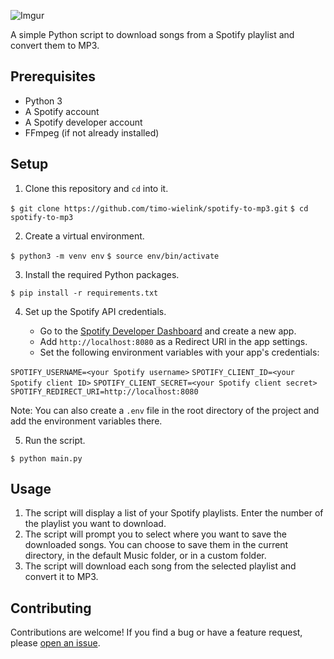 ![Imgur](https://i.imgur.com/rV151kd.png)

A simple Python script to download songs from a Spotify playlist and convert them to MP3.

## Prerequisites

- Python 3
- A Spotify account
- A Spotify developer account
- FFmpeg (if not already installed)

## Setup

1. Clone this repository and `cd` into it.

`$ git clone https://github.com/timo-wielink/spotify-to-mp3.git`
`$ cd spotify-to-mp3`


2. Create a virtual environment.

`$ python3 -m venv env`
`$ source env/bin/activate`


3. Install the required Python packages.

`$ pip install -r requirements.txt`


4. Set up the Spotify API credentials.

   - Go to the [Spotify Developer Dashboard](https://developer.spotify.com/dashboard/) and create a new app.
   - Add `http://localhost:8080` as a Redirect URI in the app settings.
   - Set the following environment variables with your app's credentials:
   
`SPOTIFY_USERNAME=<your Spotify username>`
`SPOTIFY_CLIENT_ID=<your Spotify client ID>`
`SPOTIFY_CLIENT_SECRET=<your Spotify client secret>`
`SPOTIFY_REDIRECT_URI=http://localhost:8080`


Note: You can also create a `.env` file in the root directory of the project and add the environment variables there.

5. Run the script.

`$ python main.py`


## Usage

1. The script will display a list of your Spotify playlists. Enter the number of the playlist you want to download.
2. The script will prompt you to select where you want to save the downloaded songs. You can choose to save them in the current directory, in the default Music folder, or in a custom folder.
3. The script will download each song from the selected playlist and convert it to MP3.

## Contributing

Contributions are welcome! If you find a bug or have a feature request, please [open an issue](https://github.com/timo-wielink/spotify-to-mp3/issues/new).


